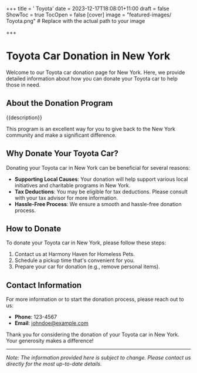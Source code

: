 +++
title = '    Toyota'
date = 2023-12-17T18:08:01+11:00
draft = false
ShowToc = true
TocOpen = false
[cover]
image = "featured-images/    Toyota.png"  # Replace with the actual path to your image

+++



#     Toyota Car Donation in     New York

Welcome to our     Toyota car donation page for     New York. Here, we provide detailed information about how you can donate your     Toyota car to help those in need.

## About the Donation Program

{{description}}

This program is an excellent way for you to give back to the     New York community and make a significant difference.

## Why Donate Your     Toyota Car?

Donating your     Toyota car in     New York can be beneficial for several reasons:

- **Supporting Local Causes**: Your donation will help support various local initiatives and charitable programs in     New York.
- **Tax Deductions**: You may be eligible for tax deductions. Please consult with your tax advisor for more information.
- **Hassle-Free Process**: We ensure a smooth and hassle-free donation process.

## How to Donate

To donate your     Toyota car in     New York, please follow these steps:

1. Contact us at     Harmony Haven for Homeless Pets.
2. Schedule a pickup time that's convenient for you.
3. Prepare your car for donation (e.g., remove personal items).

## Contact Information

For more information or to start the donation process, please reach out to us:

- **Phone**: 123-4567
- **Email**:     johndoe@example.com

Thank you for considering the donation of your     Toyota car in     New York. Your generosity makes a difference!

---

*Note: The information provided here is subject to change. Please contact us directly for the most up-to-date details.*
